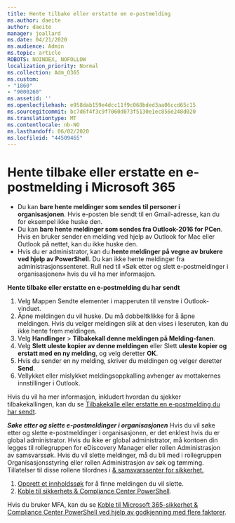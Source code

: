 ```yaml
---
title: Hente tilbake eller erstatte en e-postmelding
ms.author: daeite
author: daeite
manager: joallard
ms.date: 04/21/2020
ms.audience: Admin
ms.topic: article
ROBOTS: NOINDEX, NOFOLLOW
localization_priority: Normal
ms.collection: Adm_O365
ms.custom:
- "1860"
- "9000260"
ms.assetid: ''
ms.openlocfilehash: e958dab159e4dcc11f9c068bded3aa06ccd65c15
ms.sourcegitcommit: bc7d6f4f3c9f7060d073f5130e1ec856e248d020
ms.translationtype: MT
ms.contentlocale: nb-NO
ms.lasthandoff: 06/02/2020
ms.locfileid: "44509465"
---
```

# <a name="recall-or-replace-an-email-message-in-microsoft-365"></a>Hente tilbake eller erstatte en e-postmelding i Microsoft 365

- Du kan **bare hente meldinger som sendes til personer i organisasjonen**. Hvis e-posten ble sendt til en Gmail-adresse, kan du for eksempel ikke huske den.
- Du kan **bare hente meldinger som sendes fra Outlook-2016 for PCen**. Hvis en bruker sender en melding ved hjelp av Outlook for Mac eller Outlook på nettet, kan du ikke huske den.
- Hvis du er administrator, kan du **hente meldinger på vegne av brukere ved hjelp av PowerShell**. Du kan ikke hente meldinger fra administrasjonssenteret. Rull ned til «Søk etter og slett e-postmeldinger i organisasjonen» hvis du vil ha mer informasjon.

**Hente tilbake eller erstatte en e-postmelding du har sendt**

1. Velg Mappen Sendte elementer i mapperuten til venstre i Outlook-vinduet.
2. Åpne meldingen du vil huske. Du må dobbeltklikke for å åpne meldingen. Hvis du velger meldingen slik at den vises i leseruten, kan du ikke hente frem meldingen.
3. Velg **Handlinger**  >  **Tilbakekall denne meldingen på Melding-fanen**.
4. Velg **Slett uleste kopier av denne meldingen** eller Slett **uleste kopier og erstatt med en ny melding**, og velg deretter **OK**.
5. Hvis du sender en ny melding, skriver du meldingen og velger deretter **Send**.
6. Vellykket eller mislykket meldingsoppkalling avhenger av mottakernes innstillinger i Outlook.

Hvis du vil ha mer informasjon, inkludert hvordan du sjekker tilbakekallingen, kan du se [Tilbakekalle eller erstatte en e-postmelding du har sendt](https://support.office.com/article/35027f88-d655-4554-b4f8-6c0729a723a0).

***Søke etter og slette e-postmeldinger i organisasjonen*** Hvis du vil søke etter og slette e-postmeldinger i organisasjonen, er det enklest hvis du er global administrator. Hvis du ikke er global administrator, må kontoen din legges til rollegruppen for eDiscovery Manager eller rollen Administrasjon av samsvarssøk. Hvis du vil slette meldinger, må du bli med i rollegruppen Organisasjonsstyring eller rollen Administrasjon av søk og tømming. Tillatelser til disse rollene tilordnes i [& samsvarssenter for sikkerhet.](https://protection.office.com/)

1. [Opprett et innholdssøk](https://docs.microsoft.com/microsoft-365/compliance/content-search) for å finne meldingen du vil slette.
2. [Koble til sikkerhets & Compliance Center PowerShell](https://docs.microsoft.com/powershell/exchange/office-365-scc/connect-to-scc-powershell/connect-to-scc-powershell?view=exchange-ps). 

Hvis du bruker MFA, kan du se [Koble til Microsoft 365-sikkerhet & Compliance Center PowerShell ved hjelp av godkjenning med flere faktorer](https://docs.microsoft.com/powershell/exchange/office-365-scc/connect-to-scc-powershell/mfa-connect-to-scc-powershell?view=exchange-ps). 
